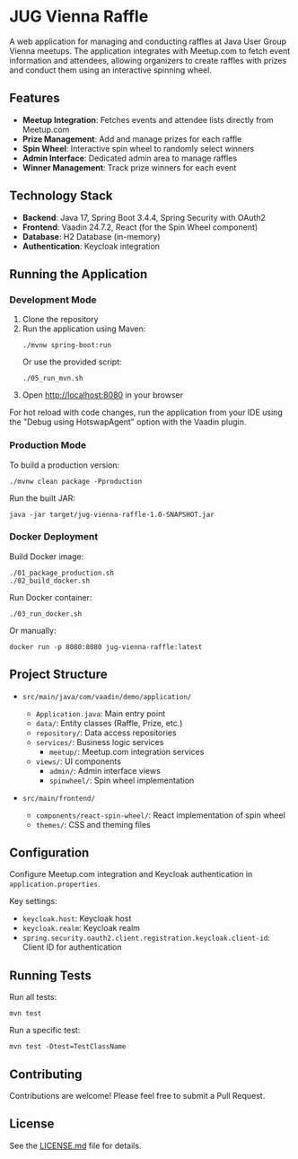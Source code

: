 # JUG Vienna Raffle

A web application for managing and conducting raffles at Java User Group Vienna meetups. 
The application integrates with Meetup.com to fetch event information and attendees, 
allowing organizers to create raffles with prizes and conduct them using an interactive spinning wheel.

## Features

- **Meetup Integration**: Fetches events and attendee lists directly from Meetup.com
- **Prize Management**: Add and manage prizes for each raffle
- **Spin Wheel**: Interactive spin wheel to randomly select winners
- **Admin Interface**: Dedicated admin area to manage raffles
- **Winner Management**: Track prize winners for each event

## Technology Stack

- **Backend**: Java 17, Spring Boot 3.4.4, Spring Security with OAuth2
- **Frontend**: Vaadin 24.7.2, React (for the Spin Wheel component)
- **Database**: H2 Database (in-memory)
- **Authentication**: Keycloak integration

## Running the Application

### Development Mode

1. Clone the repository
2. Run the application using Maven:
   ```
   ./mvnw spring-boot:run
   ```
   Or use the provided script:
   ```
   ./05_run_mvn.sh
   ```
3. Open [http://localhost:8080](http://localhost:8080) in your browser

For hot reload with code changes, run the application from your IDE using the "Debug using HotswapAgent" option with the Vaadin plugin.

### Production Mode

To build a production version:

```
./mvnw clean package -Pproduction
```

Run the built JAR:

```
java -jar target/jug-vienna-raffle-1.0-SNAPSHOT.jar
```

### Docker Deployment

Build Docker image:

```
./01_package_production.sh
./02_build_docker.sh
```

Run Docker container:

```
./03_run_docker.sh
```

Or manually:

```
docker run -p 8080:8080 jug-vienna-raffle:latest
```

## Project Structure

- `src/main/java/com/vaadin/demo/application/`
  - `Application.java`: Main entry point
  - `data/`: Entity classes (Raffle, Prize, etc.)
  - `repository/`: Data access repositories
  - `services/`: Business logic services
    - `meetup/`: Meetup.com integration services
  - `views/`: UI components
    - `admin/`: Admin interface views
    - `spinwheel/`: Spin wheel implementation

- `src/main/frontend/`
  - `components/react-spin-wheel/`: React implementation of spin wheel
  - `themes/`: CSS and theming files

## Configuration

Configure Meetup.com integration and Keycloak authentication in `application.properties`.

Key settings:
- `keycloak.host`: Keycloak host 
- `keycloak.realm`: Keycloak realm
- `spring.security.oauth2.client.registration.keycloak.client-id`: Client ID for authentication

## Running Tests

Run all tests:
```
mvn test
```

Run a specific test:
```
mvn test -Dtest=TestClassName
```

## Contributing

Contributions are welcome! Please feel free to submit a Pull Request.

## License

See the [LICENSE.md](LICENSE.md) file for details.